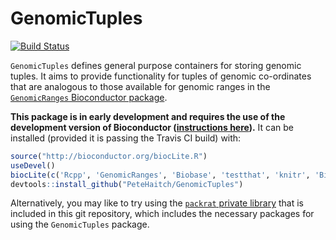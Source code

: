 GenomicTuples
================================================================================
[![Build Status](https://travis-ci.org/PeteHaitch/GenomicTuples.png?branch=master)](https://travis-ci.org/PeteHaitch/GenomicTuples)

`GenomicTuples` defines general purpose containers for storing genomic tuples. 
It aims to provide functionality for tuples of genomic co-ordinates that are 
analogous to those available for genomic ranges in the [`GenomicRanges` Bioconductor package](http://www.bioconductor.org/packages/release/bioc/html/GenomicRanges.html).

__This package is in early development and requires the use of the development version of Bioconductor ([instructions here](http://bioconductor.org/developers/how-to/useDevel/)).__ It can be installed (provided it is passing the Travis CI build) with:

```R
source("http://bioconductor.org/biocLite.R")
useDevel()
biocLite(c('Rcpp', 'GenomicRanges', 'Biobase', 'testthat', 'knitr', 'BiocStyle'))
devtools::install_github("PeteHaitch/GenomicTuples")
```

Alternatively, you may like to try using the [`packrat` private library](http://rstudio.github.io/packrat/) that is included in this git repository, which includes the necessary packages for using the `GenomicTuples` package.